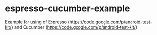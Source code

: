 # espresso-cucumber-example
Example for using of Espresso (https://code.google.com/p/android-test-kit/) and Cucumber (https://code.google.com/p/android-test-kit/) 
